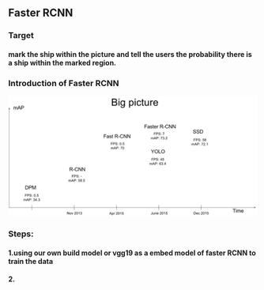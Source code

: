 ## Faster RCNN
### Target
#### mark the ship within the picture and tell the users the probability there is a ship within the marked region.

### Introduction of Faster RCNN

![](https://github.com/Junoth/AirbusShipDetection/blob/master/Faster%20RCNN/%E5%90%84%E4%BD%8D%E7%BD%AE%E8%AF%86%E5%88%AB%E7%AE%97%E6%B3%95%E6%AF%94%E8%BE%83.jpg)
<br>
### Steps:
#### 1.using our own build model or vgg19 as a embed model of faster RCNN to train the data
#### 2.
